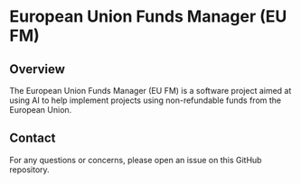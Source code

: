 # European Union Funds Manager (EU FM)

## Overview

The European Union Funds Manager (EU FM) is a software project aimed at using AI to help implement projects using non-refundable funds from the European Union.


## Contact

For any questions or concerns, please open an issue on this GitHub repository.
